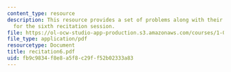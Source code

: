 ```yaml
---
content_type: resource
description: This resource provides a set of problems along with their solutions,
  for the sixth recitation session.
file: https://ol-ocw-studio-app-production.s3.amazonaws.com/courses/1-060-engineering-mechanics-ii-spring-2006/fb9c9834f8e8a5f8c29ff52b02333a83_recitation6.pdf
file_type: application/pdf
resourcetype: Document
title: recitation6.pdf
uid: fb9c9834-f8e8-a5f8-c29f-f52b02333a83
---
```

